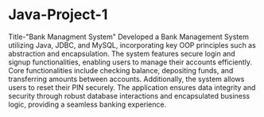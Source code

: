 # Java-Project-1

Title-"Bank Managment System"
Developed a Bank Management System utilizing Java, JDBC, and MySQL, incorporating key OOP
principles such as abstraction and encapsulation. The system features secure login and signup
functionalities, enabling users to manage their accounts efficiently. Core functionalities include
checking balance, depositing funds, and transferring amounts between accounts. Additionally, the
system allows users to reset their PIN securely. The application ensures data integrity and security
through robust database interactions and encapsulated business logic, providing a seamless banking
experience.
